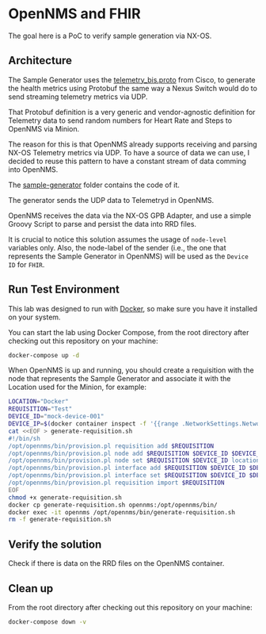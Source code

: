 OpenNMS and FHIR
====

The goal here is a PoC to verify sample generation via NX-OS.

## Architecture

The Sample Generator uses the [telemetry_bis.proto](https://github.com/CiscoDevNet/nx-telemetry-proto/blob/master/telemetry_bis.proto) from Cisco, to generate the health metrics using Protobuf the same way a Nexus Switch would do to send streaming telemetry metrics via UDP.

That Protobuf definition is a very generic and vendor-agnostic definition for Telemetry data to send random numbers for Heart Rate and Steps to OpenNMS via Minion.

The reason for this is that OpenNMS already supports receiving and parsing NX-OS Telemetry metrics via UDP. To have a source of data we can use, I decided to reuse this pattern to have a constant stream of data comming into OpenNMS.

The [sample-generator](sample-generator) folder contains the code of it.

The generator sends the UDP data to Telemetryd in OpenNMS.

OpenNMS receives the data via the NX-OS GPB Adapter, and use a simple Groovy Script to parse and persist the data into RRD files.

It is crucial to notice this solution assumes the usage of `node-level` variables only. Also, the node-label of the sender (i.e., the one that represents the Sample Generator in OpenNMS) will be used as the `Device ID` for `FHIR`.

## Run Test Environment

This lab was designed to run with [Docker](https://docker.io), so make sure you have it installed on your system.

You can start the lab using Docker Compose, from the root directory after checking out this repository on your machine:

```bash
docker-compose up -d
```

When OpenNMS is up and running, you should create a requisition with the node that represents the Sample Generator and associate it with the Location used for the Minion, for example:

```bash
LOCATION="Docker"
REQUISITION="Test"
DEVICE_ID="mock-device-001"
DEVICE_IP=$(docker container inspect -f '{{range .NetworkSettings.Networks}}{{.IPAddress}}{{end}}' generator)
cat <<EOF > generate-requisition.sh
#!/bin/sh
/opt/opennms/bin/provision.pl requisition add $REQUISITION
/opt/opennms/bin/provision.pl node add $REQUISITION $DEVICE_ID $DEVICE_ID
/opt/opennms/bin/provision.pl node set $REQUISITION $DEVICE_ID location $LOCATION
/opt/opennms/bin/provision.pl interface add $REQUISITION $DEVICE_ID $DEVICE_IP
/opt/opennms/bin/provision.pl interface set $REQUISITION $DEVICE_ID $DEVICE_IP snmp-primary N
/opt/opennms/bin/provision.pl requisition import $REQUISITION
EOF
chmod +x generate-requisition.sh
docker cp generate-requisition.sh opennms:/opt/opennms/bin/
docker exec -it opennms /opt/opennms/bin/generate-requisition.sh
rm -f generate-requisition.sh
```

## Verify the solution

Check if there is data on the RRD files on the OpenNMS container.

## Clean up

From the root directory after checking out this repository on your machine:

```bash
docker-compose down -v
```
